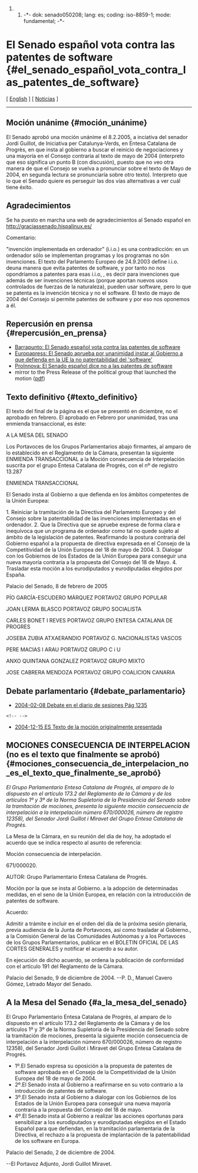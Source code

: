 1.  1.  -\*- dok: senado050208; lang: es; coding: iso-8859-1; mode:
        fundamental; -\*-

# El Senado español vota contra las patentes de software {#el_senado_español_vota_contra_las_patentes_de_software}

\[ [ English](Senado050208En "wikilink") \] \[ [
Noticias](SwpatcninoEs "wikilink") \]

------------------------------------------------------------------------

## Moción unánime {#moción_unánime}

El Senado aprobó una moción unánime el 8.2.2005, a inciativa del senador
Jordi Guillot, de Iniciativa per Catalunya-Verds, en Entesa Catalana de
Progrès, en que insta al gobierno a buscar el reinicio de negociaciones
y una mayoría en el Consejo contraria al texto de mayo de 2004
(interpreto que eso significa un punto B (con discusión), puesto que no
veo otra manera de que el Consejo se vuelva a pronunciar sobre el texto
de Mayo de 2004, en segunda lectura se pronunciaría sobre otro texto).
Interpreto que lo que el Senado quiere es perseguir las dos vías
alternativas a ver cuál tiene éxito.

## Agradecimientos

Se ha puesto en marcha una web de agradecimientos al Senado español en
<http://graciassenado.hispalinux.es/>

Comentario:

\"invención implementada en ordenador\" (i.i.o.) es una contradicción:
en un ordenador sólo se implementan programas y los programas no són
invenciones. El texto del Parlamento Europeo de 24.9.2003 define i.i.o.
deuna manera que evita patentes de software, y por tanto no nos
opondríamos a patentes para esas i.i.o, , es decir para invenciones que
además de ser invenciones técnicas (porque aportan nuevos usos
controlados de fuerzas de la naturaleza), pueden usar software, pero lo
que se patenta es la invención técnica y no el software. El texto de
mayo de 2004 del Consejo sí permite patentes de software y por eso nos
oponemos a él.

## Repercusión en prensa {#repercusión_en_prensa}

-   [Barrapunto: El Senado español vota contra las patentes de
    software](http://barrapunto.com/articles/05/02/08/1717239.shtml "wikilink")
-   [Europapress: El Senado aprueba por unanimidad instar al Gobierno a
    que defienda en la UE la no patentabilidad del
    \'software\'](http://www.europapress.es/europa2003/noticia.aspx?cod=20050208174405&tabID=1&ch=72 "wikilink")
-   [ProInnova: El Senado español dice no a las patentes de
    software](http://proinnova.hispalinux.es/notas-prensa/nota-039.html "wikilink")
-   mirror to the Press Release of the political group that launched the
    motion
    ([pdf](http://www.archivodocumental.com/contenidos/patentes/UnanimidadSenadoEspanol-NoEPatentes.pdf "wikilink"))

## Texto definitivo {#texto_definitivo}

El texto del final de la página es el que se presentó en diciembre, no
el aprobado en febrero. El aprobado en Febrero por unanimidad, tras una
enmienda transaccional, es éste:

A LA MESA DEL SENADO

Los Portavoces de los Grupos Parlamentarios abajo firmantes, al amparo
de lo establecido en el Reglamento de la Cámara, presentan la siguiente
ENMIENDA TRANSACCIONAL a la Moción consecuencia de Interpelación
suscrita por el grupo Entesa Catalana de Progrés, con el nº de registro
13.287

ENMIENDA TRANSACCIONAL

El Senado insta al Gobierno a que defienda en los ámbitos competentes de
la Unión Europea:

1\. Reiniciar la tramitación de la Directiva del Parlamento Europeo y
del Consejo sobre la patentabilidad de las invenciones implementadas en
el ordenador. 2. Que la Directiva que se apruebe exprese de forma clara
e inequívoca que un programa de ordenador como tal no quede sujeto al
ámbito de la legislación de patentes. Reafirmando la postura contraria
del Gobierno español a la propuesta de directiva expresada en el Consejo
de la Competitividad de la Unión Europea del 18 de mayo de 2004. 3.
Dialogar con los Gobiernos de los Estados de la Unión Europea para
conseguir una nueva mayoría contraria a la propuesta del Consejo del 18
de Mayo. 4. Trasladar esta moción a los eurodiputados y eurodiputadas
elegidos por España.

Palacio del Senado, 8 de febrero de 2005

PÍO GARCÍA-ESCUDERO MÁRQUEZ PORTAVOZ GRUPO POPULAR

JOAN LERMA BLASCO PORTAVOZ GRUPO SOCIALISTA

CARLES BONET I REVES PORTAVOZ GRUPO ENTESA CATALANA DE PROGRES

JOSEBA ZUBIA ATXAERANDIO PORTAVOZ G. NACIONALISTAS VASCOS

PERE MACIAS I ARAU PORTAVOZ GRUPO C i U

ANXO QUINTANA GONZALEZ PORTAVOZ GRUPO MIXTO

JOSE CABRERA MENDOZA PORTAVOZ GRUPO COALICION CANARIA

## Debate parlamentario {#debate_parlamentario}

-   [2004-02-08 Debate en el diario de sesiones Pág
    1235](http://www.senado.es/legis8/publicaciones/html/textos/PS0027.html#1235 "wikilink")

```{=html}
<!-- -->
```
-   [2004-12-15 ES Texto de la moción originalmente
    presentada](http://www.senado.es/legis8/publicaciones/html/textos/I0137.html#44 "wikilink")

## MOCIONES CONSECUENCIA DE INTERPELACION (no es el texto que finalmente se aprobó) {#mociones_consecuencia_de_interpelacion_no_es_el_texto_que_finalmente_se_aprobó}

*El Grupo Parlamentario Entesa Catalana de Progrés, al amparo de lo
dispuesto en el artículo 173.2 del Reglamento de la Cámara y de los
artículos 1º y 3º de la Norma Supletoria de la Presidencia del Senado
sobre la tramitación de mociones, presenta la siguiente moción
consecuencia de interpelación a la interpelación número 670/000026,
número de registro 12358), del Senador Jordi Guillot i Miravet del Grupo
Entesa Catalana de Progrés.*

La Mesa de la Cámara, en su reunión del día de hoy, ha adoptado el
acuerdo que se indica respecto al asunto de referencia:

Moción consecuencia de interpelación.

671/000020.

AUTOR: Grupo Parlamentario Entesa Catalana de Progrés.

Moción por la que se insta al Gobierno. a la adopción de determinadas
medidas, en el seno de la Unión Europea, en relación con la introducción
de patentes de software.

Acuerdo:

Admitir a trámite e incluir en el orden del día de la próxima sesión
plenaria, previa audiencia de la Junta de Portavoces, así como trasladar
al Gobierno., a la Comisión General de las Comunidades Autónomas y a los
Portavoces de los Grupos Parlamentarios, publicar en el BOLETIN OFICIAL
DE LAS CORTES GENERALES y notificar el acuerdo a su autor.

En ejecución de dicho acuerdo, se ordena la publicación de conformidad
con el artículo 191 del Reglamento de la Cámara.

Palacio del Senado, 9 de diciembre de 2004. \--P. D., Manuel Cavero
Gómez, Letrado Mayor del Senado.

## A la Mesa del Senado {#a_la_mesa_del_senado}

El Grupo Parlamentario Entesa Catalana de Progrés, al amparo de lo
dispuesto en el artículo 173.2 del Reglamento de la Cámara y de los
artículos 1º y 3º de la Norma Supletoria de la Presidencia del Senado
sobre la tramitación de mociones, presenta la siguiente moción
consecuencia de interpelación a la interpelación número 670/000026,
número de registro 12358), del Senador Jordi Guillot i Miravet del Grupo
Entesa Catalana de Progrés.

-   1º.El Senado expresa su oposición a la propuesta de patentes de
    software aprobada en el Consejo de la Competitividad de la Unión
    Europea del 18 de mayo de 2004.
-   2º.El Senado insta al Gobierno a reafirmarse en su voto contrario a
    la introducción de patentes de software.
-   3º.El Senado insta al Gobierno a dialogar con los Gobiernos de los
    Estados de la Unión Europea para conseguir una nueva mayoría
    contraria a la propuesta del Consejo del 18 de mayo.
-   4º.El Senado insta al Gobierno a realizar las acciones oportunas
    para sensibilizar a los eurodiputados y eurodiputadas elegidos en el
    Estado Español para que defiendan, en la tramitación parlamentaria
    de la Directiva, el rechazo a la propuesta de implantación de la
    patentabilidad de los software en Europa.

Palacio del Senado, 2 de diciembre de 2004.

\--El Portavoz Adjunto, Jordi Guillot Miravet.
